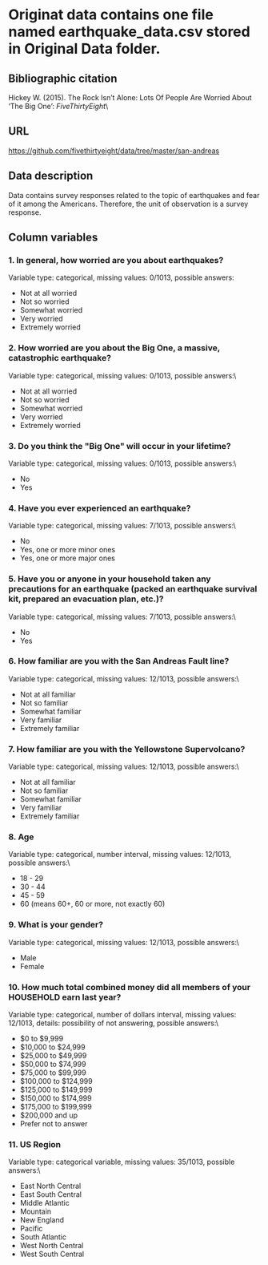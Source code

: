 # Originat data contains one file named earthquake_data.csv stored in Original Data folder.

## Bibliographic citation
Hickey W. (2015). The Rock Isn’t Alone: Lots Of People Are Worried About ‘The Big One’: *FiveThirtyEight*\

## URL
https://github.com/fivethirtyeight/data/tree/master/san-andreas

## Data description
Data contains survey responses related to the topic of earthquakes and fear of it among the Americans. Therefore, the unit of observation is a survey response.

## Column variables
### 1. In general, how worried are you about earthquakes?
Variable type: categorical, missing values: 0/1013, possible answers:
* Not at all worried
* Not so worried
* Somewhat worried
* Very worried
* Extremely worried
### 2. How worried are you about the Big One, a massive, catastrophic earthquake?
Variable type: categorical, missing values: 0/1013, possible answers:\
* Not at all worried
* Not so worried
* Somewhat worried
* Very worried
* Extremely worried
### 3. Do you think the "Big One" will occur in your lifetime?
Variable type: categorical, missing values: 0/1013, possible answers:\
* No
* Yes
### 4. Have you ever experienced an earthquake?
Variable type: categorical, missing values: 7/1013, possible answers:\
* No
* Yes, one or more minor ones
* Yes, one or more major ones 
### 5. Have you or anyone in your household taken any precautions for an earthquake (packed an earthquake survival kit, prepared an evacuation plan, etc.)?
Variable type: categorical, missing values: 7/1013, possible answers:\
* No
* Yes
### 6. How familiar are you with the San Andreas Fault line?
Variable type: categorical, missing values: 12/1013, possible answers:\
* Not at all familiar
* Not so familiar
* Somewhat familiar
* Very familiar
* Extremely familiar
### 7. How familiar are you with the Yellowstone Supervolcano?
Variable type: categorical, missing values: 12/1013, possible answers:\
* Not at all familiar
* Not so familiar
* Somewhat familiar
* Very familiar
* Extremely familiar
### 8. Age
Variable type: categorical, number interval, missing values: 12/1013, possible answers:\
* 18 - 29
* 30 - 44
* 45 - 59
* 60 (means 60+, 60 or more, not exactly 60)
### 9. What is your gender?
Variable type: categorical, missing values: 12/1013, possible answers:\
* Male
* Female
### 10. How much total combined money did all members of your HOUSEHOLD earn last year?
Variable type: categorical, number of dollars interval, missing values: 12/1013, details: possibility of not answering, possible answers:\
* $0 to $9,999
* $10,000 to $24,999
* $25,000 to $49,999
* $50,000 to $74,999
* $75,000 to $99,999
* $100,000 to $124,999
* $125,000 to $149,999
* $150,000 to $174,999
* $175,000 to $199,999
* $200,000 and up
* Prefer not to answer
### 11. US Region
Variable type: categorical variable, missing values: 35/1013, possible answers:\
* East North Central
* East South Central
* Middle Atlantic
* Mountain
* New England
* Pacific
* South Atlantic
* West North Central
* West South Central
